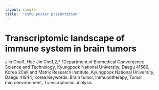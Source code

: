 ```yaml
---
layout: single
title:  "KSMO poster presentation"
---
```


# Transcriptomic landscape of immune system in brain tumors

Jiin Choi1, Hee Jin Cho1,2,*
1Department of Biomedical Convergence Science and Technology, Kyungpook National University, Daegu 41566, Korea
2Cell and Matrix Research Institute, Kyungpook National University, Daegu 41944, Korea
Keywords: Brain tumor, Immunotherapy, Tumor microenvironment, Transcriptomic analysis
